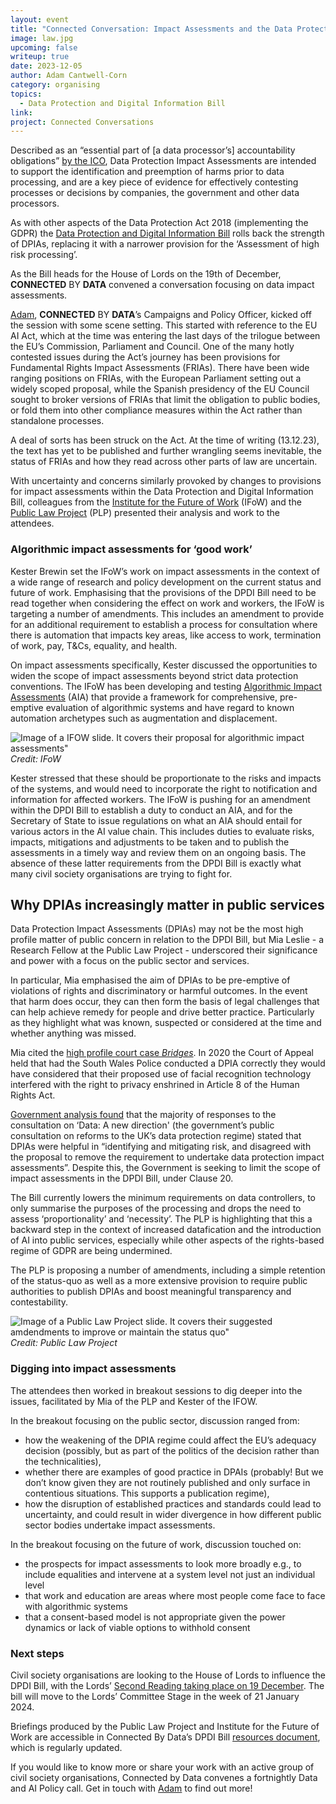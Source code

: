 ```yaml
---
layout: event
title: "Connected Conversation: Impact Assessments and the Data Protection  Digital Information Bill"
image: law.jpg
upcoming: false
writeup: true
date: 2023-12-05
author: Adam Cantwell-Corn
category: organising
topics:
  - Data Protection and Digital Information Bill
link: 
project: Connected Conversations
---
```


Described as an “essential part of [a data processor’s] accountability obligations” [by the ICO](https://ico.org.uk/for-organisations/uk-gdpr-guidance-and-resources/accountability-and-governance/data-protection-impact-assessments-dpias/what-is-a-dpia/), Data Protection Impact Assessments are intended to support the identification and preemption of harms prior to data processing, and are a key piece of evidence for effectively contesting processes or decisions by companies, the government and other data processors.

<!--more-->

As with other aspects of the Data Protection Act 2018 (implementing the GDPR) the [Data Protection and Digital Information Bill](https://publications.parliament.uk/pa/bills/cbill/58-04/0001/230001.pdf) rolls back the strength of DPIAs, replacing it with a narrower provision for the ‘Assessment of high risk processing’. 

As the Bill heads for the House of Lords on the 19th of December, **CONNECTED** BY **DATA** convened a conversation focusing on data impact assessments.

[Adam](https://connectedbydata.org/people/adam-cantwell-corn), **CONNECTED** BY **DATA**’s Campaigns and Policy Officer, kicked off the session with some scene setting. This started with reference to the EU AI Act, which at the time was entering the last days of the trilogue between the EU’s Commission, Parliament and Council. One of the many hotly contested issues during the Act’s journey has been provisions for Fundamental Rights Impact Assessments (FRIAs). There have been wide ranging positions on FRIAs, with the European Parliament setting out a widely scoped proposal, while the Spanish presidency of the EU Council sought to broker versions of FRIAs that limit the obligation to public bodies, or fold them into other compliance measures within the Act rather than standalone processes. 

A deal of sorts has been struck on the Act. At the time of writing (13.12.23), the text has yet to be published and further wrangling seems inevitable, the status of FRIAs and how they read across other parts of law are uncertain.

With uncertainty and concerns similarly provoked by changes to provisions for impact assessments within the Data Protection and Digital Information Bill, colleagues from the [Institute for the Future of Work](https://www.ifow.org/) (IFoW) and the [Public Law Project](https://publiclawproject.org.uk/) (PLP) presented their analysis and work to the attendees. 

### Algorithmic impact assessments for ‘good work’
Kester Brewin set the IFoW’s work on impact assessments in the context of a wide range of research and policy development on the current status and future of work. Emphasising that the provisions of the DPDI Bill need to be read together when considering the effect on work and workers, the IFoW is targeting a number of amendments. This includes an amendment to provide for an additional requirement to establish a process for consultation where there is automation that impacts key areas, like access to work, termination of work, pay, T&Cs, equality, and health. 

On impact assessments specifically, Kester discussed the opportunities to widen the scope of impact assessments beyond strict data protection conventions. The IFoW has been developing and testing [Algorithmic Impact Assessments](https://www.ifow.org/publications/good-work-algorithmic-impact-assessment-an-approach-for-worker-involvement#:~:text=Artificial%20intelligence%20(AI)%20and%20algorithmic,they%20are%20employed%20to%20do.) (AIA) that provide a framework for comprehensive, pre-emptive evaluation of algorithmic systems and have regard to known automation archetypes such as augmentation and displacement. 

![Image of a IFOW slide. It covers their proposal for algorithmic impact assessments"]({{site.baseurl}}/assets/events/2023-12-05-ifow-slide.png)
_Credit: IFoW_

Kester stressed that these should be proportionate to the risks and impacts of the systems, and would need to incorporate the right to notification and information for affected workers. The IFoW is pushing for an amendment within the DPDI Bill to establish a duty to conduct an AIA, and for the Secretary of State to issue regulations on what an AIA should entail for various actors in the AI value chain. This includes duties to evaluate risks, impacts, mitigations and adjustments to be taken and to publish the assessments in a timely way and review them on an ongoing basis. 
The absence of these latter requirements from the DPDI Bill is exactly what many civil society organisations are trying to fight for.

## Why DPIAs increasingly matter in public services
Data Protection Impact Assessments (DPIAs) may not be the most high profile matter of public concern in relation to the DPDI Bill, but Mia Leslie - a Research Fellow at the Public Law Project - underscored their significance and power with a focus on the public sector and services.

In particular, Mia emphasised the aim of DPIAs to be pre-emptive of violations of rights and discriminatory or harmful outcomes. In the event that harm does occur, they can then form the basis of legal challenges that can help achieve remedy for people and drive better practice. Particularly as they highlight what was known, suspected or considered at the time and whether anything was missed.

Mia cited the [high profile court case _Bridges_](https://www.libertyhumanrights.org.uk/issue/legal-challenge-ed-bridges-v-south-wales-police/). In 2020 the Court of Appeal held that had the South Wales Police conducted a DPIA correctly they would have considered that their proposed use of facial recognition technology interfered with the right to privacy enshrined in Article 8 of the Human Rights Act. 

[Government analysis found](http://consultation) that the majority of responses to the consultation on ‘Data: A new direction' (the government’s public consultation on reforms to the UK’s data protection regime) stated that DPIAs were helpful in “identifying and mitigating risk, and disagreed with the proposal to remove the requirement to undertake data protection impact assessments”. Despite this, the Government is seeking to limit the scope of impact assessments in the DPDI Bill, under Clause 20. 

The Bill currently lowers the minimum requirements on data controllers, to only summarise the purposes of the processing and drops the need to assess ‘proportionality’ and ‘necessity’. The PLP is highlighting that this a backward step in the context of increased datafication and the introduction of AI into public services, especially while other aspects of the rights-based regime of GDPR are being undermined.

The PLP is proposing a number of amendments, including a simple retention of the status-quo as well as a more extensive provision to require public authorities to publish DPIAs and boost meaningful transparency and contestability. 

![Image of a Public Law Project slide. It covers their suggested amdendments to improve or maintain the status quo"]({{site.baseurl}}/assets/events/2023-12-05-plp-slide.png)
_Credit: Public Law Project_

### Digging into impact assessments 
The attendees then worked in breakout sessions to dig deeper into the issues, facilitated by Mia of the PLP and Kester of the IFOW. 

In the breakout focusing on the public sector, discussion ranged from:
* how the weakening of the DPIA regime could affect the EU’s adequacy decision (possibly, but as part of the politics of the decision rather than the technicalities), 
* whether there are examples of good practice in DPAIs (probably! But we don’t know given they are not routinely published and only surface in contentious situations. This supports a publication regime),
* how the disruption of established practices and standards could lead to uncertainty, and could result in wider divergence in how different public sector bodies undertake impact assessments. 

In the breakout focusing on the future of work, discussion touched on: 
* the prospects for impact assessments to look more broadly e.g., to include equalities and intervene at a system level not just an individual level
* that work and education are areas where most people come face to face with algorithmic systems
* that a consent-based model is not appropriate given the power dynamics or lack of viable options to withhold consent

### Next steps
Civil society organisations are looking to the House of Lords to influence the DPDI Bill, with the Lords’ [Second Reading taking place on 19 December](https://whatson.parliament.uk/event/cal46164). The bill will move to the Lords’ Committee Stage in the week of 21 January 2024. 

Briefings produced by the Public Law Project and Institute for the Future of Work are accessible in Connected By Data’s DPDI Bill [resources document](https://connectedbydata.org/resources/dpdib-resources), which is regularly updated.

If you would like to know more or share your work with an active group of civil society organisations, Connected by Data convenes a fortnightly Data and AI Policy call. Get in touch with [Adam](mailto:adam@connectedbydata.org) to find out more!
